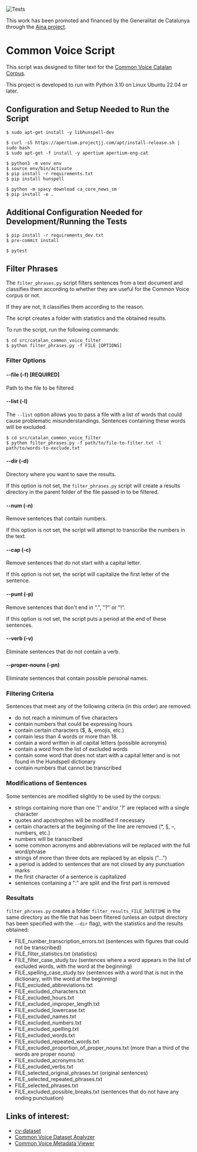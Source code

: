 ![Tests](https://github.com/projecte-aina/catalan_common_voice_filter/actions/workflows/tests.yml/badge.svg)

This work has been promoted and financed by the Generalitat de Catalunya through the [Aina project](https://projecteaina.cat/).

# Common Voice Script
This script was designed to filter text for the [Common Voice Catalan Corpus](https://commonvoice.mozilla.org/ca).

This project is developed to run with Python 3.10 on Linux Ubuntu 22.04 or later.

## Configuration and Setup Needed to Run the Script
```
$ sudo apt-get install -y libhunspell-dev

$ curl -sS https://apertium.projectjj.com/apt/install-release.sh | sudo bash
$ sudo apt-get -f install -y apertium apertium-eng-cat

$ python3 -m venv env                
$ source env/bin/activate             
$ pip install -r requirements.txt     
$ pip install hunspell

$ python -m spacy download ca_core_news_sm
$ pip install -e .
```

## Additional Configuration Needed for Development/Running the Tests
```
$ pip install -r requirements_dev.txt      
$ pre-commit install

$ pytest
```

## Filter Phrases
The `filter_phrases.py` script filters sentences from a text document and classifies them according to whether they are useful for the Common Voice corpus or not.

If they are not, it classifies them according to the reason.

The script creates a folder with statistics and the obtained results.

To run the script, run the following commands:

```
$ cd src/catalan_common_voice_filter
$ python filter_phrases.py -f FILE [OPTIONS]
```

### Filter Options

#### --file (-f) [REQUIRED]
Path to the file to be filtered

#### --list (-l)
The `--list` option allows you to pass a file with a list of words that could cause problematic misunderstandings. Sentences containing these words will be excluded.

```
$ cd src/catalan_common_voice_filter
$ python filter_phrases.py -f path/to/file-to-filter.txt -l path/to/words-to-exclude.txt
``` 

#### --dir (-d)
Directory where you want to save the results.

If this option is not set, the `filter_phrases.py` script will create a results directory in the parent folder of the file passed in 
to be filtered.

#### --num (-n)
Remove sentences that contain numbers.

If this option is not set, the script will attempt to transcribe the numbers in the text.

#### --cap (-c)
Remove sentences that do not start with a capital letter.

If this option is not set, the script will capitalize the first letter of the sentence.

#### --punt (-p)
Remove sentences that don't end in ".", "?" or "!".

If this option is not set, the script puts a period at the end of these sentences.

#### --verb (-v)
Eliminate sentences that do not contain a verb.

#### --proper-nouns (-pn)
Eliminate sentences that contain possible personal names.

### Filtering Criteria
Sentences that meet any of the following criteria (in this order) are removed:
* do not reach a minimum of five characters
* contain numbers that could be expressing hours
* contain certain characters ($, &, emojis, etc.)
* contain less than 4 words or more than 18.
* contain a word written in all capital letters (possible acronyms)
* contain a word from the list of excluded words
* contain some word that does not start with a capital letter and is not found in the Hundspell dictionary
* contain numbers that cannot be transcribed

### Modifications of Sentences
Some sentences are modified slightly to be used by the corpus:
* strings containing more than one '!' and/or '?' are replaced with a single character
* quotes and apostrophes will be modified if necessary
* certain characters at the beginning of the line are removed (*, §, –, numbers, etc.)
* numbers will be transcribed
* some common acronyms and abbreviations will be replaced with the full word/phrase
* strings of more than three dots are replaced by an elipsis ("...")
* a period is added to sentences that are not closed by any punctuation marks
* the first character of a sentence is capitalized
* sentences containing a ":" are split and the first part is removed

### Resultats
`filter_phrases.py` creates a folder `filter_results_FILE_DATETIME` in the same directory as the file that has been filtered (unless an 
output directory has been specified with the `--dir` flag), with the statistics and the results obtained:

* FILE_number_transcription_errors.txt (sentences with figures that could not be transcribed)
* FILE_filter_statistics.txt (statistics)
* FILE_filter_case_study.tsv (sentences where a word appears in the list of excluded words, with the word at the beginning)
* FILE_spelling_case_study.tsv (sentences with a word that is not in the dictionary, with the word at the beginning)
* FILE_excluded_abbreviations.txt
* FILE_excluded_characters.txt
* FILE_excluded_hours.txt
* FILE_excluded_improper_length.txt
* FILE_excluded_lowercase.txt
* FILE_excluded_names.txt
* FILE_excluded_numbers.txt
* FILE_excluded_spelling.txt
* FILE_excluded_words.txt
* FILE_excluded_repeated_words.txt
* FILE_excluded_proportion_of_proper_nouns.txt (more than a third of the words are proper nouns)
* FILE_excluded_acronyms.txt
* FILE_excluded_verbs.txt
* FILE_selected_original_phrases.txt (original sentences)
* FILE_selected_repeated_phrases.txt
* FILE_selected_phrases.txt
* FILE_excluded_possible_breaks.txt (sentences that do not have any ending punctuation)


## Links of interest:
* [cv-dataset](https://github.com/common-voice/cv-dataset/tree/main/datasets)
* [Common Voice Dataset Analyzer](https://cv-dataset-analyzer.netlify.app/)
* [Common Voice Metadata Viewer](https://cv-metadata-viewer.netlify.app/)

